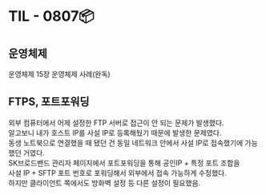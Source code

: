 # TIL - 0807📦

## 운영체제
운영체제 15장 운영체제 사례(완독)  

## FTPS, 포트포워딩
외부 컴퓨터에서 어제 설정한 FTP 서버로 접근이 안 되는 문제가 발생했다.  
알고보니 내가 호스트 IP를 사설 IP로 등록해뒀기 때문에 발생한 문제였다.  
동생 노트북으로 연결했을 때 됐던 건 동일 네트워크 안에서 사설 IP로 접속했기에 가능했던 거였다.  
SK브로드밴드 관리자 페이지에서 포트포워딩을 통해 공인IP + 특정 포트 조합을  
사설 IP + SFTP 포트 번호로 포워딩해서 외부에서 접속 가능하게 수정했다.  
하지만 클라이언트 쪽에서도 방화벽 설정 등 다른 설정이 필요했음.
